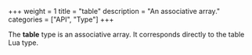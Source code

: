 +++
weight = 1
title = "table"
description = "An associative array."
categories = ["API", "Type"]
+++

The **table** type is an associative array. It corresponds directly to the
table Lua type.